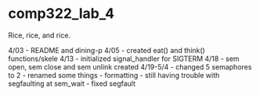 # comp322_lab_4
Rice, rice, and rice.

4/03 - README and dining-p
4/05 - created eat() and think() functions/skele
4/13 - initialized signal_handler for SIGTERM
4/18 - sem open, sem close and sem unlink created
4/19-5/4 - changed 5 semaphores to 2
     - renamed some things
     - formatting 
     - still having trouble with segfaulting at sem_wait
     - fixed segfault